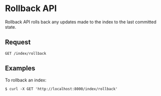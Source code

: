 # Rollback API

Rollback API rolls back any updates made to the index to the last committed state.

## Request

```text
GET /index/rollback
```

## Examples

To rollback an index:

```text
$ curl -X GET 'http://localhost:8000/index/rollback'
```
